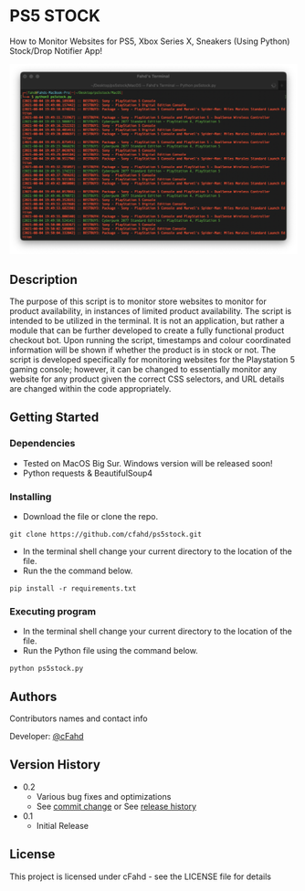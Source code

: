 # PS5 STOCK 

How to Monitor Websites for PS5, Xbox Series X, Sneakers (Using Python) Stock/Drop Notifier App!

![Screenshot](screenshot.png)

## Description

The purpose of this script is to monitor store websites to monitor for product availability, in instances of limited product availability. The script is intended to be utilized in the terminal. It is not an application, but rather a module that can be further developed to create a fully functional product checkout bot. Upon running the script, timestamps and colour coordinated information will be shown if whether the product is in stock or not. The script is developed specifically for monitoring websites for the Playstation 5 gaming console; however, it can be changed to essentially monitor any website for any product given the correct CSS selectors, and URL details are changed within the code appropriately.

## Getting Started

### Dependencies

* Tested on MacOS Big Sur. Windows version will be released soon!
* Python requests & BeautifulSoup4

### Installing
* Download the file or clone the repo.
```
git clone https://github.com/cfahd/ps5stock.git
```
* In the terminal shell change your current directory to the location of the file.
* Run the the command below.

```
pip install -r requirements.txt
```

### Executing program

* In the terminal shell change your current directory to the location of the file.
* Run the Python file using the command below.
```
python ps5stock.py
```

## Authors

Contributors names and contact info

Developer: [@cFahd](https://github.com/cfahd/)

## Version History

* 0.2
    * Various bug fixes and optimizations
    * See [commit change]() or See [release history]()
* 0.1
    * Initial Release

## License

This project is licensed under cFahd - see the LICENSE file for details
